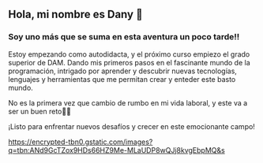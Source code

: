 ## Hola, mi nombre es Dany 👋

### Soy uno más que se suma en esta aventura un poco tarde!! 

Estoy empezando como autodidacta, y el próximo curso empiezo el grado superior de DAM. Dando mis primeros pasos en el fascinante mundo de la programación, intrigado por aprender y descubrir nuevas tecnologías, lenguajes y herramientas que me permitan crear y enteder este basto mundo.

No es la primera vez que cambio de rumbo en mi vida laboral, y este va a ser un buen reto💪🏻

¡Listo para enfrentar nuevos desafíos y crecer en este emocionante campo!

https://encrypted-tbn0.gstatic.com/images?q=tbn:ANd9GcTZox9HDs66HZ9Me-MLaUDP8wQJj8kvgEbpMQ&s


